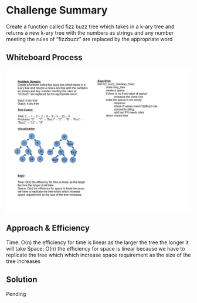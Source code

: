 # Challenge Summary

Create a function called fizz buzz tree which takes in a k-ary tree and returns a new k-ary tree with the numbers as strings and any number meeting the rules of “fizzbuzz” are replaced by the appropriate word

## Whiteboard Process

![White Board 18](challenge18.jpg)

## Approach & Efficiency

Time: O(n) the efficiency for time is linear as the larger the tree the longer it will take
Space: O(n) the efficiency for space is linear because we have to replicate the tree which which increase space requirement as the size of the tree increases

## Solution

Pending
